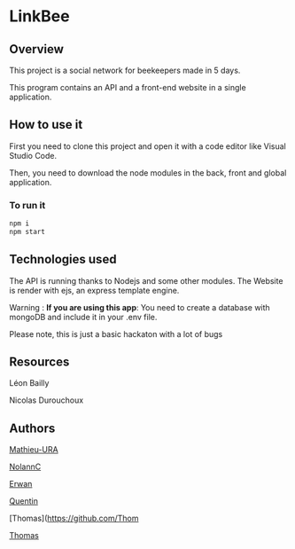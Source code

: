 # LinkBee

## Overview

This project is a social network for beekeepers made in 5 days.

This program contains an API and a front-end website in a single application.

## How to use it

First you need to clone this project and open it with a code editor like Visual Studio Code.

Then, you need to download the node modules in the back, front and global application.

### To run it

```bash
npm i
npm start
```

## Technologies used

The API is running thanks to Nodejs and some other modules.
The Website is render with ejs, an express template engine.

Warning : **If you are using this app**: You need to create a database with mongoDB and include it in your .env file.

Please note, this is just a basic hackaton with a lot of bugs

## Resources

Léon Bailly

Nicolas Durouchoux

## Authors

[Mathieu-URA](https://github.com/Mathieu-URA)

[NolannC](https://github.com/nolannC)

[Erwan](https://github.com/erwanbrev)

[Quentin](https://github.com/Quentiins)

[Thomas](https://github.com/Thom

[Thomas](https://github.com/Thomas-Julien-dev)